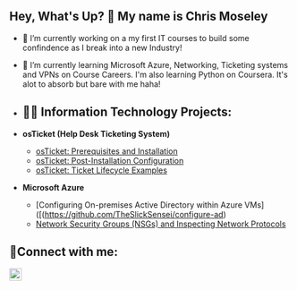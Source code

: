 ## Hey, What's Up? 👋 My name is Chris Moseley
- 🔭 I’m currently working on a my first IT courses to build some confindence as I break into a new Industry!  
- 🌱 I’m currently learning Microsoft Azure, Networking, Ticketing systems and VPNs on Course Careers. I'm also learning Python on Coursera. It's alot to absorb but bare with me haha!

- <h2>👨‍💻 Information Technology Projects:</h2>

- <b>osTicket (Help Desk Ticketing System)</b>
  - [osTicket: Prerequisites and Installation](https://github.com/joshmadakorcc/osticket-prereqs)
  - [osTicket: Post-Installation Configuration](https://github.com/joshmadakorcc/post-install-config)
  - [osTicket: Ticket Lifecycle Examples](https://github.com/joshmadakorcc/ticket-lifecycle)
- <b>Microsoft Azure</b>
  - [Configuring On-premises Active Directory within Azure VMs]([(https://github.com/TheSlickSensei/configure-ad)
  - [Network Security Groups (NSGs) and Inspecting Network Protocols](https://github.com/joshmadakorcc/azure-network-protocols)

<h2>🤳Connect with me:</h2>

[<img align="left" alt="Josh | LinkedIn" width="22px" src="https://cdn.jsdelivr.net/npm/simple-icons@v3/icons/linkedin.svg" />][linkedin]

[linkedin]: (https://www.linkedin.com/in/chris-moseley-08a10a350/)
